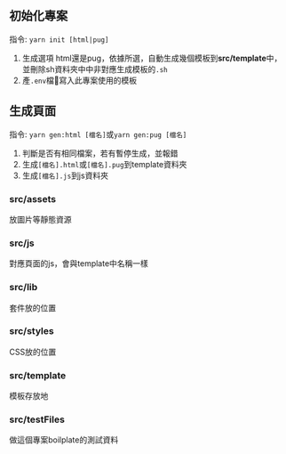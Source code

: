 ## 初始化專案

指令: `yarn init [html|pug]`

1. 生成選項 html還是pug，依據所選，自動生成幾個模板到**src/template**中，並刪除sh資料夾中中非對應生成模板的`.sh`
2. 產`.env`檔寫入此專案使用的模板

## 生成頁面

指令: `yarn gen:html [檔名]`或`yarn gen:pug [檔名]`

1. 判斷是否有相同檔案，若有暫停生成，並報錯
2. 生成`[檔名].html`或`[檔名].pug`到template資料夾
3. 生成`[檔名].js`到js資料夾

### src/assets

放圖片等靜態資源

### src/js

對應頁面的js，會與template中名稱一樣

### src/lib

套件放的位置

### src/styles

CSS放的位置

### src/template

模板存放地

### src/testFiles

做這個專案boilplate的測試資料

